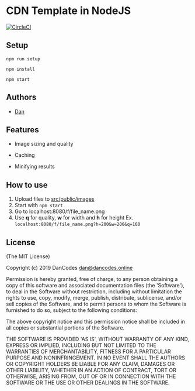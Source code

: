 # CDN Template in NodeJS

[![CircleCI](https://circleci.com/gh/dan-online/cdn-template.svg?style=svg)](https://circleci.com/gh/dan-online/cdn-template)

## Setup

`npm run setup`

`npm install`

`npm start`

## Authors

- [Dan](https://github.com/MayorChano)

## Features

- Image sizing and quality

- Caching

- Minifying results

## How to use

1. Upload files to [src/public/images](src/public/images)
2. Start with `npm start`
3. Go to localhost:8080/f/file_name.png
4. Use **q** for quality, **w** for width and **h** for height Ex.
   `localhost:8080/f/file_name.png?h=200&w=200&q=100`

## License

(The MIT License)

Copyright (c) 2019 DanCodes <dan@dancodes.online>

Permission is hereby granted, free of charge, to any person obtaining
a copy of this software and associated documentation files (the
'Software'), to deal in the Software without restriction, including
without limitation the rights to use, copy, modify, merge, publish,
distribute, sublicense, and/or sell copies of the Software, and to
permit persons to whom the Software is furnished to do so, subject to
the following conditions:

The above copyright notice and this permission notice shall be
included in all copies or substantial portions of the Software.

THE SOFTWARE IS PROVIDED 'AS IS', WITHOUT WARRANTY OF ANY KIND,
EXPRESS OR IMPLIED, INCLUDING BUT NOT LIMITED TO THE WARRANTIES OF
MERCHANTABILITY, FITNESS FOR A PARTICULAR PURPOSE AND NONINFRINGEMENT.
IN NO EVENT SHALL THE AUTHORS OR COPYRIGHT HOLDERS BE LIABLE FOR ANY
CLAIM, DAMAGES OR OTHER LIABILITY, WHETHER IN AN ACTION OF CONTRACT,
TORT OR OTHERWISE, ARISING FROM, OUT OF OR IN CONNECTION WITH THE
SOFTWARE OR THE USE OR OTHER DEALINGS IN THE SOFTWARE.
